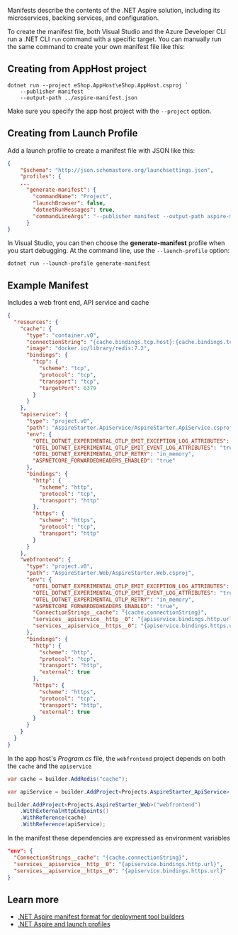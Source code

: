 
Manifests describe the contents of the .NET Aspire solution, including its microservices, backing services, and configuration.


To create the manifest file, both Visual Studio and the Azure Developer CLI run a .NET CLI `run` command with a specific target. You can manually run the same command to create your own manifest file like this:


## Creating from AppHost project
```
dotnet run --project eShop.AppHost\eShop.AppHost.csproj `
    --publisher manifest `
    --output-path ../aspire-manifest.json
```

Make sure you specify the app host project with the `--project` option.


## Creating from Launch Profile

Add a launch profile to create a manifest file with JSON like this:
``` json
{
	"$schema": "http://json.schemastore.org/launchsettings.json",
	"profiles": {
	...
	  "generate-manifest": {
	    "commandName": "Project",
	    "launchBrowser": false,
	    "dotnetRunMessages": true,
	    "commandLineArgs": "--publisher manifest --output-path aspire-manifest.json"
	  }
}
```

In Visual Studio, you can then choose the **generate-manifest** profile when you start debugging. At the command line, use the `--launch-profile` option:

```
dotnet run --launch-profile generate-manifest
```


## Example Manifest
Includes a web front end, API service and cache

``` json
{
  "resources": {
    "cache": {
      "type": "container.v0",
      "connectionString": "{cache.bindings.tcp.host}:{cache.bindings.tcp.port}",
      "image": "docker.io/library/redis:7.2",
      "bindings": {
        "tcp": {
          "scheme": "tcp",
          "protocol": "tcp",
          "transport": "tcp",
          "targetPort": 6379
        }
      }
    },
    "apiservice": {
      "type": "project.v0",
      "path": "AspireStarter.ApiService/AspireStarter.ApiService.csproj",
      "env": {
        "OTEL_DOTNET_EXPERIMENTAL_OTLP_EMIT_EXCEPTION_LOG_ATTRIBUTES": "true",
        "OTEL_DOTNET_EXPERIMENTAL_OTLP_EMIT_EVENT_LOG_ATTRIBUTES": "true",
        "OTEL_DOTNET_EXPERIMENTAL_OTLP_RETRY": "in_memory",
        "ASPNETCORE_FORWARDEDHEADERS_ENABLED": "true"
      },
      "bindings": {
        "http": {
          "scheme": "http",
          "protocol": "tcp",
          "transport": "http"
        },
        "https": {
          "scheme": "https",
          "protocol": "tcp",
          "transport": "http"
        }
      }
    },
    "webfrontend": {
      "type": "project.v0",
      "path": "AspireStarter.Web/AspireStarter.Web.csproj",
      "env": {
        "OTEL_DOTNET_EXPERIMENTAL_OTLP_EMIT_EXCEPTION_LOG_ATTRIBUTES": "true",
        "OTEL_DOTNET_EXPERIMENTAL_OTLP_EMIT_EVENT_LOG_ATTRIBUTES": "true",
        "OTEL_DOTNET_EXPERIMENTAL_OTLP_RETRY": "in_memory",
        "ASPNETCORE_FORWARDEDHEADERS_ENABLED": "true",
        "ConnectionStrings__cache": "{cache.connectionString}",
        "services__apiservice__http__0": "{apiservice.bindings.http.url}",
        "services__apiservice__https__0": "{apiservice.bindings.https.url}"
      },
      "bindings": {
        "http": {
          "scheme": "http",
          "protocol": "tcp",
          "transport": "http",
          "external": true
        },
        "https": {
          "scheme": "https",
          "protocol": "tcp",
          "transport": "http",
          "external": true
        }
      }
    }
  }
}
```


In the app host's _Program.cs_ file, the `webfrontend` project depends on both the `cache` and the `apiservice`
``` c#
var cache = builder.AddRedis("cache");

var apiService = builder.AddProject<Projects.AspireStarter_ApiService>("apiservice");

builder.AddProject<Projects.AspireStarter_Web>("webfrontend")
    .WithExternalHttpEndpoints()
    .WithReference(cache)
    .WithReference(apiService);
```

In the manifest these dependencies are expressed as environment variables
``` json 
"env": {
  "ConnectionStrings__cache": "{cache.connectionString}",
  "services__apiservice__http__0": "{apiservice.bindings.http.url}",
  "services__apiservice__https__0": "{apiservice.bindings.https.url}"
}
```




## Learn more

- [.NET Aspire manifest format for deployment tool builders](https://learn.microsoft.com/en-us/dotnet/aspire/deployment/manifest-format)
- [.NET Aspire and launch profiles](https://learn.microsoft.com/en-us/dotnet/aspire/fundamentals/launch-profiles)